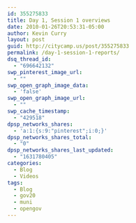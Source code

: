 ```yaml
---
id: 355275833
title: Day 1, Session 1 overviews
date: 2010-01-26T20:53:31-05:00
author: Kevin Curry
layout: post
guid: http://citycamp.us/post/355275833
permalink: /day-1-session-1-reports/
dsq_thread_id:
  - "696642132"
swp_pinterest_image_url:
  - ""
swp_open_graph_image_data:
  - 'false'
swp_open_graph_image_url:
  - ""
swp_cache_timestamp:
  - "429518"
dpsp_networks_shares:
  - 'a:1:{s:9:"pinterest";i:0;}'
dpsp_networks_shares_total:
  - "0"
dpsp_networks_shares_last_updated:
  - "1631780405"
categories:
  - Blog
  - Videos
tags:
  - Blog
  - gov20
  - muni
  - opengov
---
```

